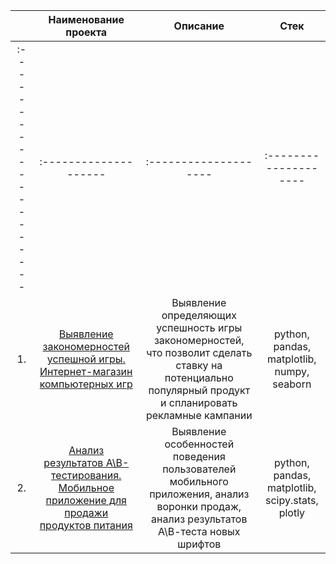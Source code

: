 | | Наименование проекта| Описание| Стек|
| :--------------------: | :--------------------: | :--------------------: | :--------------------: |
| :-------------------- | :-------------------- | :-------------------- | :-------------------- |
| 1. | [Выявление закономерностей успешной игры. Интернет-магазин компьютерных игр](https://github.com/KseniyaAnalyst/projects_in_yandex/tree/master/Best_game_features_Online_games_store)| Выявление определяющих успешность игры закономерностей, что позволит сделать ставку на потенциально популярный продукт и спланировать рекламные кампании | python, pandas, matplotlib, numpy, seaborn |
| 2. | [Анализ результатов A\B-тестирования. Мобильное приложение для продажи продуктов питания](https://github.com/KseniyaAnalyst/projects_in_yandex/tree/master/A_B_tests_Food_sales_mobile_app)| Выявление особенностей поведения пользователей мобильного приложения, анализ воронки продаж, анализ результатов А\В-теста новых шрифтов| python, pandas, matplotlib, scipy.stats, plotly|